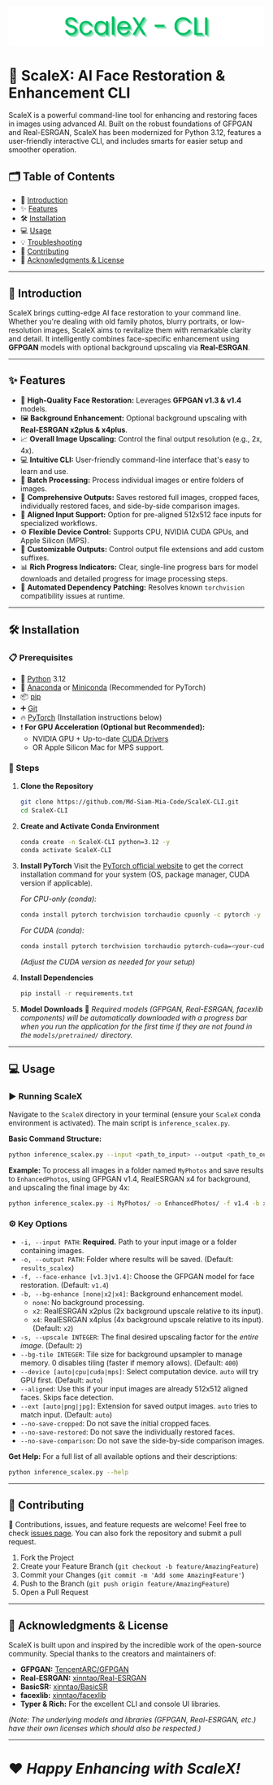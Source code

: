 <p align="center">
  <img src="assets/Banner.png" alt="ScaleX-CLI Banner">
</p>

# 🌟 ScaleX: AI Face Restoration & Enhancement CLI

ScaleX is a powerful command-line tool for enhancing and restoring faces in images using advanced AI. Built on the robust foundations of GFPGAN and Real-ESRGAN, ScaleX has been modernized for Python 3.12, features a user-friendly interactive CLI, and includes smarts for easier setup and smoother operation.

## 🗂 Table of Contents
- 📖 [Introduction](#-introduction)
- ✨ [Features](#-features)
- 🛠️ [Installation](#️-installation)
- 💻 [Usage](#-usage)
- 💡 [Troubleshooting](#-troubleshooting)
- 🤝 [Contributing](#-contributing)
- 📜 [Acknowledgments & License](#-acknowledgments--license)

---

## 📖 Introduction
ScaleX brings cutting-edge AI face restoration to your command line. Whether you're dealing with old family photos, blurry portraits, or low-resolution images, ScaleX aims to revitalize them with remarkable clarity and detail. It intelligently combines face-specific enhancement using **GFPGAN** models with optional background upscaling via **Real-ESRGAN**.

---

## ✨ Features
- 🚀 **High-Quality Face Restoration:** Leverages **GFPGAN v1.3 & v1.4** models.
- 🖼️ **Background Enhancement:** Optional background upscaling with **Real-ESRGAN x2plus & x4plus**.
- 📈 **Overall Image Upscaling:** Control the final output resolution (e.g., 2x, 4x).
- 💻 **Intuitive CLI:** User-friendly command-line interface that's easy to learn and use.
- 📂 **Batch Processing:** Process individual images or entire folders of images.
- 🎨 **Comprehensive Outputs:** Saves restored full images, cropped faces, individually restored faces, and side-by-side comparison images.
- 🎯 **Aligned Input Support:** Option for pre-aligned 512x512 face inputs for specialized workflows.
- ⚙️ **Flexible Device Control:** Supports CPU, NVIDIA CUDA GPUs, and Apple Silicon (MPS).
- 📝 **Customizable Outputs:** Control output file extensions and add custom suffixes.
- 📊 **Rich Progress Indicators:** Clear, single-line progress bars for model downloads and detailed progress for image processing steps.
- 🔧 **Automated Dependency Patching:** Resolves known `torchvision` compatibility issues at runtime.

---

## 🛠️ Installation
### 📋 Prerequisites
- 🐍 [Python](https://www.python.org/) 3.12
- 🐉 [Anaconda](https://www.anaconda.com/download) or [Miniconda](https://docs.conda.io/projects/conda/en/stable/user-guide/install/index.html) (Recommended for PyTorch)
- 📦 [pip](https://pypi.org/project/pip/)
- ➕ [Git](https://git-scm.com/)
- 🔥 [PyTorch](https://pytorch.org/) (Installation instructions below)
- ❗ **For GPU Acceleration (Optional but Recommended):**
    - NVIDIA GPU + Up-to-date [CUDA Drivers](https://www.nvidia.com/Download/index.aspx)
    - OR Apple Silicon Mac for MPS support.

### 💾 Steps
1.  **Clone the Repository**
    ```bash
    git clone https://github.com/Md-Siam-Mia-Code/ScaleX-CLI.git
    cd ScaleX-CLI
    ```

2.  **Create and Activate Conda Environment**
    ```bash
    conda create -n ScaleX-CLI python=3.12 -y
    conda activate ScaleX-CLI
    ```

3.  **Install PyTorch**
    Visit the [PyTorch official website](https://pytorch.org/get-started/locally/) to get the correct installation command for your system (OS, package manager, CUDA version if applicable).

    *For CPU-only (conda):*
    ```bash
    conda install pytorch torchvision torchaudio cpuonly -c pytorch -y
    ```
    *For CUDA (conda):*
    ```bash
    conda install pytorch torchvision torchaudio pytorch-cuda=<your-cuda-version> -c pytorch -c nvidia -y
    ```
    *(Adjust the CUDA version as needed for your setup)*

4.  **Install Dependencies**
    ```bash
    pip install -r requirements.txt
    ```
    
5.  **Model Downloads**
    🚀 *Required models (GFPGAN, Real-ESRGAN, facexlib components) will be automatically downloaded with a progress bar when you run the application for the first time if they are not found in the `models/pretrained/` directory.*

---

## 💻 Usage
### ▶️ Running ScaleX
Navigate to the `ScaleX` directory in your terminal (ensure your `ScaleX` conda environment is activated).
The main script is `inference_scalex.py`.

**Basic Command Structure:**
```bash
python inference_scalex.py --input <path_to_input> --output <path_to_output_folder> [OPTIONS]
```

**Example:**
To process all images in a folder named `MyPhotos` and save results to `EnhancedPhotos`, using GFPGAN v1.4, RealESRGAN x4 for background, and upscaling the final image by 4x:
```bash
python inference_scalex.py -i MyPhotos/ -o EnhancedPhotos/ -f v1.4 -b x4 -s 4
```

### ⚙️ Key Options
*   `-i, --input PATH`: **Required.** Path to your input image or a folder containing images.
*   `-o, --output PATH`: Folder where results will be saved. (Default: `results_scalex`)
*   `-f, --face-enhance [v1.3|v1.4]`: Choose the GFPGAN model for face restoration. (Default: `v1.4`)
*   `-b, --bg-enhance [none|x2|x4]`: Background enhancement model.
    *   `none`: No background processing.
    *   `x2`: RealESRGAN x2plus (2x background upscale relative to its input).
    *   `x4`: RealESRGAN x4plus (4x background upscale relative to its input).
    (Default: `x2`)
*   `-s, --upscale INTEGER`: The final desired upscaling factor for the *entire image*. (Default: `2`)
*   `--bg-tile INTEGER`: Tile size for background upsampler to manage memory. 0 disables tiling (faster if memory allows). (Default: `400`)
*   `--device [auto|cpu|cuda|mps]`: Select computation device. `auto` will try GPU first. (Default: `auto`)
*   `--aligned`: Use this if your input images are already 512x512 aligned faces. Skips face detection.
*   `--ext [auto|png|jpg]`: Extension for saved output images. `auto` tries to match input. (Default: `auto`)
*   `--no-save-cropped`: Do not save the initial cropped faces.
*   `--no-save-restored`: Do not save the individually restored faces.
*   `--no-save-comparison`: Do not save the side-by-side comparison images.

**Get Help:**
For a full list of all available options and their descriptions:
```bash
python inference_scalex.py --help
```

---

## 🤝 Contributing
🎉 Contributions, issues, and feature requests are welcome!
Feel free to check [issues page](https://github.com/[YourGitHubUsername]/ScaleX/issues). You can also fork the repository and submit a pull request.

1.  Fork the Project
2.  Create your Feature Branch (`git checkout -b feature/AmazingFeature`)
3.  Commit your Changes (`git commit -m 'Add some AmazingFeature'`)
4.  Push to the Branch (`git push origin feature/AmazingFeature`)
5.  Open a Pull Request

---

## 📜 Acknowledgments & License
ScaleX is built upon and inspired by the incredible work of the open-source community. Special thanks to the creators and maintainers of:
*   **GFPGAN:** [TencentARC/GFPGAN](https://github.com/TencentARC/GFPGAN)
*   **Real-ESRGAN:** [xinntao/Real-ESRGAN](https://github.com/xinntao/Real-ESRGAN)
*   **BasicSR:** [xinntao/BasicSR](https://github.com/xinntao/BasicSR)
*   **facexlib:** [xinntao/facexlib](https://github.com/xinntao/facexlib)
*   **Typer & Rich:** For the excellent CLI and console UI libraries.

*(Note: The underlying models and libraries (GFPGAN, Real-ESRGAN, etc.) have their own licenses which should also be respected.)*

---

# ❤️ *Happy Enhancing with ScaleX!*